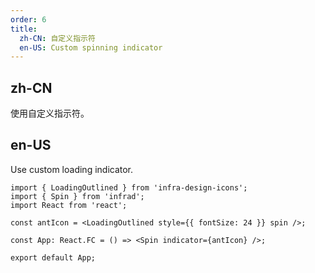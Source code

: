 ```yaml
---
order: 6
title:
  zh-CN: 自定义指示符
  en-US: Custom spinning indicator
---
```


## zh-CN

使用自定义指示符。

## en-US

Use custom loading indicator.

```tsx
import { LoadingOutlined } from 'infra-design-icons';
import { Spin } from 'infrad';
import React from 'react';

const antIcon = <LoadingOutlined style={{ fontSize: 24 }} spin />;

const App: React.FC = () => <Spin indicator={antIcon} />;

export default App;
```
